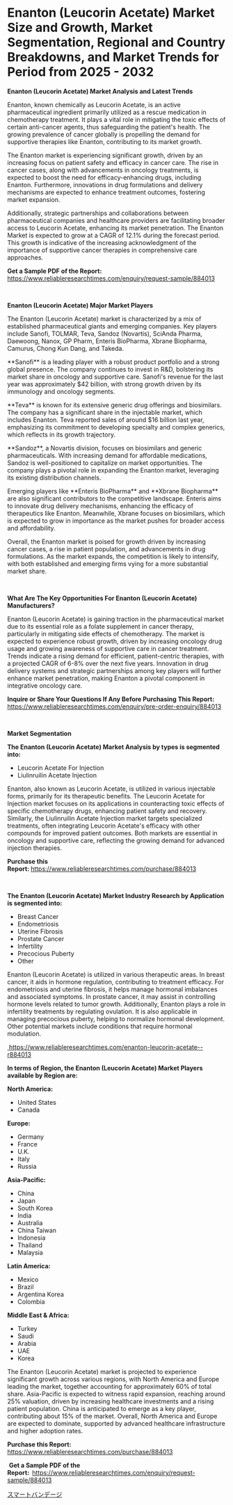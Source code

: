 <p><h1>Enanton (Leucorin Acetate) Market Size and Growth, Market Segmentation, Regional and Country Breakdowns, and Market Trends for Period from 2025 -  2032</h1></p><p><strong>Enanton (Leucorin Acetate) Market Analysis and Latest Trends</strong></p>
<p><p>Enanton, known chemically as Leucorin Acetate, is an active pharmaceutical ingredient primarily utilized as a rescue medication in chemotherapy treatment. It plays a vital role in mitigating the toxic effects of certain anti-cancer agents, thus safeguarding the patient's health. The growing prevalence of cancer globally is propelling the demand for supportive therapies like Enanton, contributing to its market growth.</p><p>The Enanton market is experiencing significant growth, driven by an increasing focus on patient safety and efficacy in cancer care. The rise in cancer cases, along with advancements in oncology treatments, is expected to boost the need for efficacy-enhancing drugs, including Enanton. Furthermore, innovations in drug formulations and delivery mechanisms are expected to enhance treatment outcomes, fostering market expansion.</p><p>Additionally, strategic partnerships and collaborations between pharmaceutical companies and healthcare providers are facilitating broader access to Leucorin Acetate, enhancing its market penetration. The Enanton Market is expected to grow at a CAGR of 12.1% during the forecast period. This growth is indicative of the increasing acknowledgment of the importance of supportive cancer therapies in comprehensive care approaches.</p></p>
<p><strong>Get a Sample PDF of the Report:&nbsp;</strong> <a href="https://www.reliableresearchtimes.com/enquiry/request-sample/884013?utm_campaign=3290&utm_medium=2&utm_source=Github&utm_content=ia&utm_term=09032025&utm_id=enanton-leucorin-acetate">https://www.reliableresearchtimes.com/enquiry/request-sample/884013</a></p>
<p>&nbsp;</p>
<p><strong>Enanton (Leucorin Acetate) Major Market Players</strong></p>
<p><p>The Enanton (Leucorin Acetate) market is characterized by a mix of established pharmaceutical giants and emerging companies. Key players include Sanofi, TOLMAR, Teva, Sandoz (Novartis), SciAnda Pharma, Daewoong, Nanox, GP Pharm, Enteris BioPharma, Xbrane Biopharma, Camurus, Chong Kun Dang, and Takeda.</p><p>**Sanofi** is a leading player with a robust product portfolio and a strong global presence. The company continues to invest in R&D, bolstering its market share in oncology and supportive care. Sanofi's revenue for the last year was approximately $42 billion, with strong growth driven by its immunology and oncology segments.</p><p>**Teva** is known for its extensive generic drug offerings and biosimilars. The company has a significant share in the injectable market, which includes Enanton. Teva reported sales of around $16 billion last year, emphasizing its commitment to developing specialty and complex generics, which reflects in its growth trajectory.</p><p>**Sandoz**, a Novartis division, focuses on biosimilars and generic pharmaceuticals. With increasing demand for affordable medications, Sandoz is well-positioned to capitalize on market opportunities. The company plays a pivotal role in expanding the Enanton market, leveraging its existing distribution channels.</p><p>Emerging players like **Enteris BioPharma** and **Xbrane Biopharma** are also significant contributors to the competitive landscape. Enteris aims to innovate drug delivery mechanisms, enhancing the efficacy of therapeutics like Enanton. Meanwhile, Xbrane focuses on biosimilars, which is expected to grow in importance as the market pushes for broader access and affordability.</p><p>Overall, the Enanton market is poised for growth driven by increasing cancer cases, a rise in patient population, and advancements in drug formulations. As the market expands, the competition is likely to intensify, with both established and emerging firms vying for a more substantial market share.</p></p>
<p>&nbsp;</p>
<p><strong>What Are The Key Opportunities For Enanton (Leucorin Acetate) Manufacturers?</strong></p>
<p><p>Enanton (Leucorin Acetate) is gaining traction in the pharmaceutical market due to its essential role as a folate supplement in cancer therapy, particularly in mitigating side effects of chemotherapy. The market is expected to experience robust growth, driven by increasing oncology drug usage and growing awareness of supportive care in cancer treatment. Trends indicate a rising demand for efficient, patient-centric therapies, with a projected CAGR of 6-8% over the next five years. Innovation in drug delivery systems and strategic partnerships among key players will further enhance market penetration, making Enanton a pivotal component in integrative oncology care.</p></p>
<p><strong>Inquire or Share Your Questions If Any Before Purchasing This Report:</strong> <a href="https://www.reliableresearchtimes.com/enquiry/pre-order-enquiry/884013?utm_campaign=3290&utm_medium=2&utm_source=Github&utm_content=ia&utm_term=09032025&utm_id=enanton-leucorin-acetate">https://www.reliableresearchtimes.com/enquiry/pre-order-enquiry/884013</a></p>
<p>&nbsp;</p>
<p><strong>Market Segmentation</strong></p>
<p><strong>The Enanton (Leucorin Acetate) Market Analysis by types is segmented into:</strong></p>
<p><ul><li>Leucorin Acetate For Injection</li><li>Liulinruilin Acetate Injection</li></ul></p>
<p><p>Enanton, also known as Leucorin Acetate, is utilized in various injectable forms, primarily for its therapeutic benefits. The Leucorin Acetate for Injection market focuses on its applications in counteracting toxic effects of specific chemotherapy drugs, enhancing patient safety and recovery. Similarly, the Liulinruilin Acetate Injection market targets specialized treatments, often integrating Leucorin Acetate's efficacy with other compounds for improved patient outcomes. Both markets are essential in oncology and supportive care, reflecting the growing demand for advanced injection therapies.</p></p>
<p><strong>Purchase this Report:&nbsp;</strong><a href="https://www.reliableresearchtimes.com/purchase/884013?utm_campaign=3290&utm_medium=2&utm_source=Github&utm_content=ia&utm_term=09032025&utm_id=enanton-leucorin-acetate">https://www.reliableresearchtimes.com/purchase/884013</a></p>
<p>&nbsp;</p>
<p><strong>The Enanton (Leucorin Acetate) Market Industry Research by Application is segmented into:</strong></p>
<p><ul><li>Breast Cancer</li><li>Endometriosis</li><li>Uterine Fibrosis</li><li>Prostate Cancer</li><li>Infertility</li><li>Precocious Puberty</li><li>Other</li></ul></p>
<p><p>Enanton (Leucorin Acetate) is utilized in various therapeutic areas. In breast cancer, it aids in hormone regulation, contributing to treatment efficacy. For endometriosis and uterine fibrosis, it helps manage hormonal imbalances and associated symptoms. In prostate cancer, it may assist in controlling hormone levels related to tumor growth. Additionally, Enanton plays a role in infertility treatments by regulating ovulation. It is also applicable in managing precocious puberty, helping to normalize hormonal development. Other potential markets include conditions that require hormonal modulation.</p></p>
<p><a href="https://www.reliableresearchtimes.com/enanton-leucorin-acetate--r884013?utm_campaign=3290&utm_medium=2&utm_source=Github&utm_content=ia&utm_term=09032025&utm_id=enanton-leucorin-acetate">&nbsp;https://www.reliableresearchtimes.com/enanton-leucorin-acetate--r884013</a></p>
<p><strong>In terms of Region, the Enanton (Leucorin Acetate) Market Players available by Region are:</strong></p>
<p>
    <p> <strong> North America: </strong>
        <ul>
            <li>United States</li>
            <li>Canada</li>
        </ul>
        </p> 
    <p> <strong> Europe: </strong>
        <ul>
            <li>Germany</li>
            <li>France</li>
            <li>U.K.</li>
            <li>Italy</li>
            <li>Russia</li>
        </ul>
        </p> 
    <p> <strong> Asia-Pacific: </strong>
        <ul>
            <li>China</li>
            <li>Japan</li>
            <li>South Korea</li>
            <li>India</li>
            <li>Australia</li>
            <li>China Taiwan</li>
            <li>Indonesia</li>
            <li>Thailand</li>
            <li>Malaysia</li>
        </ul>
        </p> 
    <p> <strong> Latin America: </strong>
        <ul>
            <li>Mexico</li>
            <li>Brazil</li>
            <li>Argentina Korea</li>
            <li>Colombia</li>
        </ul>
        </p> 
    <p> <strong> Middle East & Africa: </strong>
        <ul>
            <li>Turkey</li>
            <li>Saudi</li>
            <li>Arabia</li>
            <li>UAE</li>
            <li>Korea</li>
        </ul>
    </p>
    </p>
<p><p>The Enanton (Leucorin Acetate) market is projected to experience significant growth across various regions, with North America and Europe leading the market, together accounting for approximately 60% of total share. Asia-Pacific is expected to witness rapid expansion, reaching around 25% valuation, driven by increasing healthcare investments and a rising patient population. China is anticipated to emerge as a key player, contributing about 15% of the market. Overall, North America and Europe are expected to dominate, supported by advanced healthcare infrastructure and higher adoption rates.</p></p>
<p><strong>Purchase this Report: </strong><a href="https://www.reliableresearchtimes.com/purchase/884013?utm_campaign=3290&utm_medium=2&utm_source=Github&utm_content=ia&utm_term=09032025&utm_id=enanton-leucorin-acetate">https://www.reliableresearchtimes.com/purchase/884013</a></p>
<p>&nbsp;<strong>Get a Sample PDF of the Report:&nbsp;&nbsp;</strong><a href="https://www.reliableresearchtimes.com/enquiry/request-sample/884013?utm_campaign=3290&utm_medium=2&utm_source=Github&utm_content=ia&utm_term=09032025&utm_id=enanton-leucorin-acetate">https://www.reliableresearchtimes.com/enquiry/request-sample/884013</a></p>
<p><strong></strong></p>
<p><p><a href="https://github.com/mohamedbakry57/Market-Research-Report-List-7/blob/main/819076442518.md?utm_campaign=3290&utm_medium=2&utm_source=Github&utm_content=ia&utm_term=09032025&utm_id=enanton-leucorin-acetate">スマートバンデージ</a></p></p>